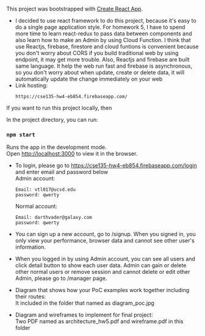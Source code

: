 This project was bootstrapped with [Create React App](https://github.com/facebook/create-react-app).

- I decided to use react framework to do this project, because it's easy to do
a single page application style. For homework 5, I have to spend more time to learn react-redux to pass data between components and also learn how to make an Admin by using Cloud Function. I think that use Reactjs, firebase, firestore and cloud funtions is convenient because you don't worry about CORS if you build traditional web by using endpoint, it may get more trouble. Also, Reactjs and firebase are built same language. It help the web run fast and firebase is asynchronous, so you don't worry about when update, create or delete data, it will automatically update the change immediately on your web <br />
- Link hosting:
  ```
  https://cse135-hw4-eb854.firebaseapp.com/
  ```

If you want to run this project locally, then

In the project directory, you can run:

### `npm start`

Runs the app in the development mode.<br />
Open [http://localhost:3000](http://localhost:3000) to view it in the browser.

-   To login, please go to https://cse135-hw4-eb854.firebaseapp.com/login and enter email and password below<br />
    Admin account:
    ```
    Email: vtl017@ucsd.edu
    password: qwerty
    ```
    Normal account:
    ```
    Email: darthvader@galaxy.com
    password: qwerty
    ```
-   You can sign up a new account, go to /signup. When you signed in, you only view your performance, browser data
    and cannot see other user's information.
-   When you logged in by using Admin account, you can see all users and click detail button to show each user data.
    Admin can gain or delete other normal users or remove session and cannot delete or edit other Admin, please go to /manager page.

-   Diagram that shows how your PoC examples work together including their routes:<br />
    It included in the folder that named as diagram_poc.jpg<br />

-   Diagram and wireframes to implement for final project:<br />
    Two PDF named as architecture_hw5.pdf and wireframe.pdf in this folder<br />
